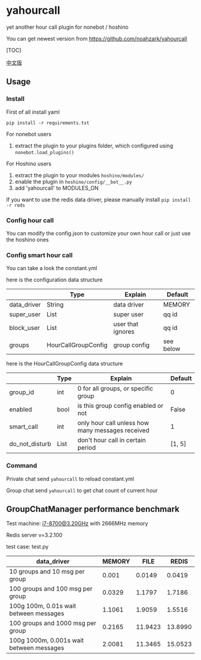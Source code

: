 # yahourcall

yet another hour call plugin for nonebot / hoshino

You can get newest version from https://github.com/noahzark/yahourcall

[TOC]

[中文版](https://github.com/noahzark/yahourcall/blob/master/README.zh.md)

## Usage

### Install

First of all install yaml

`pip install -r requirements.txt`

For nonebot users

1. extract the plugin to your plugins folder, which configured using `nonebot.load_plugins()`

For Hoshino users

1. extract the plugin to your modules `hoshino/modules/`
2. enable the plugin in `hoshino/config/__bot__.py`
3. add 'yahourcall' to MODULES_ON

If you want to use the redis data driver, please manually install `pip install -r reds`

### Config hour call

You can modify the config.json to customize your own hour call or just use the hoshino ones

### Config smart hour call

You can take a look the constant.yml

here is the configuration data structure

|             | Type                | Explain           | Default   |
| ----------- | ------------------- | ----------------- | --------- |
| data_driver | String              | data driver       | MEMORY    |
| super_user  | List<int>           | super user        | qq id     |
| block_user  | List<int>           | user that ignores | qq id     |
| groups      | HourCallGroupConfig | group config      | see below |

here is the HourCallGroupConfig data structure

|                | Type      | Explain                                          | Default |
| -------------- | --------- | ------------------------------------------------ | ------- |
| group_id       | int       | 0 for all groups, or specific group              | 0       |
| enabled        | bool      | is this group config enabled or not              | False   |
| smart_call     | int       | only hour call unless how many messages received | 1       |
| do_not_disturb | List<int> | don't hour call in certain period                | [1, 5]  |

### Command

Private chat send `yahourcall` to reload constant.yml

Group chat send `yahourcall` to get chat count of current hour

## GroupChatManager performance benchmark

Test machine: i7-8700@3.20GHz with 2666MHz memory

Redis server v=3.2.100

test case: test.py

| data_driver                              | MEMORY | FILE    | REDIS   |
| ---------------------------------------- | ------ | ------- | ------- |
| 10 groups and 10 msg per group           | 0.001  | 0.0149  | 0.0419  |
| 100 groups and 100 msg per group         | 0.0329 | 1.1797  | 1.7186  |
| 100g 100m, 0.01s wait between messages   | 1.1061 | 1.9059  | 1.5516  |
| 100 groups and 1000 msg per group        | 0.2165 | 11.9423 | 13.8990 |
| 100g 1000m, 0.001s wait between messages | 2.0081 | 11.3465 | 15.0523 |

